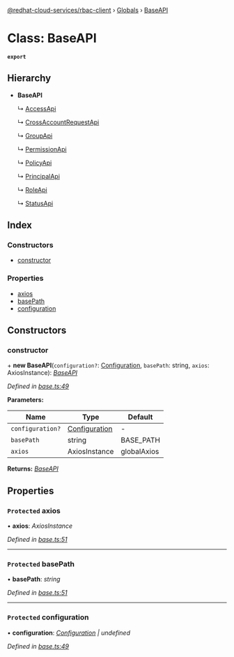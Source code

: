 [@redhat-cloud-services/rbac-client](../README.md) › [Globals](../globals.md) › [BaseAPI](baseapi.md)

# Class: BaseAPI

**`export`** 

## Hierarchy

* **BaseAPI**

  ↳ [AccessApi](accessapi.md)

  ↳ [CrossAccountRequestApi](crossaccountrequestapi.md)

  ↳ [GroupApi](groupapi.md)

  ↳ [PermissionApi](permissionapi.md)

  ↳ [PolicyApi](policyapi.md)

  ↳ [PrincipalApi](principalapi.md)

  ↳ [RoleApi](roleapi.md)

  ↳ [StatusApi](statusapi.md)

## Index

### Constructors

* [constructor](baseapi.md#constructor)

### Properties

* [axios](baseapi.md#protected-axios)
* [basePath](baseapi.md#protected-basepath)
* [configuration](baseapi.md#protected-configuration)

## Constructors

###  constructor

\+ **new BaseAPI**(`configuration?`: [Configuration](configuration.md), `basePath`: string, `axios`: AxiosInstance): *[BaseAPI](baseapi.md)*

*Defined in [base.ts:49](https://github.com/RedHatInsights/javascript-clients.gi/blob/master/packages/rbac/base.ts#L49)*

**Parameters:**

Name | Type | Default |
------ | ------ | ------ |
`configuration?` | [Configuration](configuration.md) | - |
`basePath` | string | BASE_PATH |
`axios` | AxiosInstance | globalAxios |

**Returns:** *[BaseAPI](baseapi.md)*

## Properties

### `Protected` axios

• **axios**: *AxiosInstance*

*Defined in [base.ts:51](https://github.com/RedHatInsights/javascript-clients.gi/blob/master/packages/rbac/base.ts#L51)*

___

### `Protected` basePath

• **basePath**: *string*

*Defined in [base.ts:51](https://github.com/RedHatInsights/javascript-clients.gi/blob/master/packages/rbac/base.ts#L51)*

___

### `Protected` configuration

• **configuration**: *[Configuration](configuration.md) | undefined*

*Defined in [base.ts:49](https://github.com/RedHatInsights/javascript-clients.gi/blob/master/packages/rbac/base.ts#L49)*
